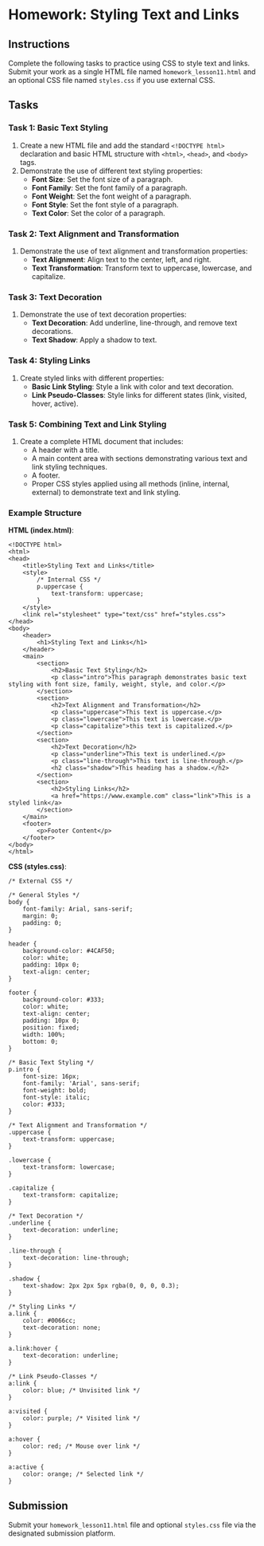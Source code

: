 
# Homework: Styling Text and Links

## Instructions

Complete the following tasks to practice using CSS to style text and links. Submit your work as a single HTML file named `homework_lesson11.html` and an optional CSS file named `styles.css` if you use external CSS.

## Tasks

### Task 1: Basic Text Styling

1. Create a new HTML file and add the standard `<!DOCTYPE html>` declaration and basic HTML structure with `<html>`, `<head>`, and `<body>` tags.
2. Demonstrate the use of different text styling properties:
    - **Font Size**: Set the font size of a paragraph.
    - **Font Family**: Set the font family of a paragraph.
    - **Font Weight**: Set the font weight of a paragraph.
    - **Font Style**: Set the font style of a paragraph.
    - **Text Color**: Set the color of a paragraph.

### Task 2: Text Alignment and Transformation

1. Demonstrate the use of text alignment and transformation properties:
    - **Text Alignment**: Align text to the center, left, and right.
    - **Text Transformation**: Transform text to uppercase, lowercase, and capitalize.

### Task 3: Text Decoration

1. Demonstrate the use of text decoration properties:
    - **Text Decoration**: Add underline, line-through, and remove text decorations.
    - **Text Shadow**: Apply a shadow to text.

### Task 4: Styling Links

1. Create styled links with different properties:
    - **Basic Link Styling**: Style a link with color and text decoration.
    - **Link Pseudo-Classes**: Style links for different states (link, visited, hover, active).

### Task 5: Combining Text and Link Styling

1. Create a complete HTML document that includes:
    - A header with a title.
    - A main content area with sections demonstrating various text and link styling techniques.
    - A footer.
    - Proper CSS styles applied using all methods (inline, internal, external) to demonstrate text and link styling.

### Example Structure

**HTML (index.html)**:

```
<!DOCTYPE html>
<html>
<head>
    <title>Styling Text and Links</title>
    <style>
        /* Internal CSS */
        p.uppercase {
            text-transform: uppercase;
        }
    </style>
    <link rel="stylesheet" type="text/css" href="styles.css">
</head>
<body>
    <header>
        <h1>Styling Text and Links</h1>
    </header>
    <main>
        <section>
            <h2>Basic Text Styling</h2>
            <p class="intro">This paragraph demonstrates basic text styling with font size, family, weight, style, and color.</p>
        </section>
        <section>
            <h2>Text Alignment and Transformation</h2>
            <p class="uppercase">This text is uppercase.</p>
            <p class="lowercase">This text is lowercase.</p>
            <p class="capitalize">this text is capitalized.</p>
        </section>
        <section>
            <h2>Text Decoration</h2>
            <p class="underline">This text is underlined.</p>
            <p class="line-through">This text is line-through.</p>
            <h2 class="shadow">This heading has a shadow.</h2>
        </section>
        <section>
            <h2>Styling Links</h2>
            <a href="https://www.example.com" class="link">This is a styled link</a>
        </section>
    </main>
    <footer>
        <p>Footer Content</p>
    </footer>
</body>
</html>
```

**CSS (styles.css)**:

```
/* External CSS */

/* General Styles */
body {
    font-family: Arial, sans-serif;
    margin: 0;
    padding: 0;
}

header {
    background-color: #4CAF50;
    color: white;
    padding: 10px 0;
    text-align: center;
}

footer {
    background-color: #333;
    color: white;
    text-align: center;
    padding: 10px 0;
    position: fixed;
    width: 100%;
    bottom: 0;
}

/* Basic Text Styling */
p.intro {
    font-size: 16px;
    font-family: 'Arial', sans-serif;
    font-weight: bold;
    font-style: italic;
    color: #333;
}

/* Text Alignment and Transformation */
.uppercase {
    text-transform: uppercase;
}

.lowercase {
    text-transform: lowercase;
}

.capitalize {
    text-transform: capitalize;
}

/* Text Decoration */
.underline {
    text-decoration: underline;
}

.line-through {
    text-decoration: line-through;
}

.shadow {
    text-shadow: 2px 2px 5px rgba(0, 0, 0, 0.3);
}

/* Styling Links */
a.link {
    color: #0066cc;
    text-decoration: none;
}

a.link:hover {
    text-decoration: underline;
}

/* Link Pseudo-Classes */
a:link {
    color: blue; /* Unvisited link */
}

a:visited {
    color: purple; /* Visited link */
}

a:hover {
    color: red; /* Mouse over link */
}

a:active {
    color: orange; /* Selected link */
}
```

## Submission

Submit your `homework_lesson11.html` file and optional `styles.css` file via the designated submission platform.

